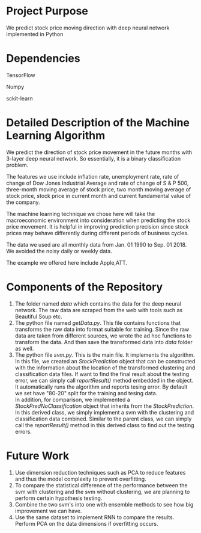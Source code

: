 # Project Purpose
We predict stock price moving direction with deep neural network implemented in Python

# Dependencies
TensorFlow

Numpy

sckit-learn

# Detailed Description of the Machine Learning Algorithm
We predict the direction of stock price movement in the future months with 3-layer deep neural network. So essentially, it is a binary classification problem.

The features we use include inflation rate, unemployment rate, rate of change of Dow Jones Industrial Average and rate of change of S & P 500, three-month moving average of stock price, two month moving average of stock price, stock price in current month and current fundamental value of the company.

The machine learning technique we chose here will take the macroeconomic environment into consideration when predicting the stock price movement. It is helpful in improving prediction precision since stock prices may behave differently during different periods of business cycles.

The data we used are all monthly data from Jan. 01 1990 to Sep. 01 2018. We avoided the noisy daily or weekly data.  

The example we offered here include Apple,ATT.

# Components of the Repository
1. The folder named *data* which contains the data for the deep neural network. The raw data are scraped from the web with tools such as Beautiful Soup etc.
2. The python file named *getData.py*. This file contains functions that transforms the raw data into format suitable for training. Since the raw data are taken from different sources, we wrote the ad hoc functions to transform the data. And then save the transformed data into *data* folder as well.
3. The python file *svm.py*. This is the main file. It implements the algorithm. In this file, we created an *StockPrediction* object that can be constructed with the information about the location of the transformed clustering and classification data files. If want to find the final result about the testing error, we can simply call *reportResult()* method embedded in the object. It automatically runs the algorithm and reports tesing error. By default we set have "80-20" split for the training and tesing data.<br />
In addition, for comparison, we implemented a *StockPredNoClassification* object that inherits from the *StockPrediction*. In this derived class, we simply implement a svm with the clustering and classification data combined. Similar to the parent class, we can simply call the *reportResult()* method in this derived class to find out the testing errors.

# Future Work
1. Use dimension reduction techniques such as PCA to reduce features and thus the model complexity to prevent overfitting.
2. To compare the statistical difference of the performance between the svm with clustering and the svm without clustering, we are planning to perform certain hypothesis testing. 
3. Combine the two svm's into one with ensemble methods to see how big improvement we can have.
4. Use the same dataset to implement RNN to compare the results. Perform PCA on the data dimensions
if overfitting occurs.

